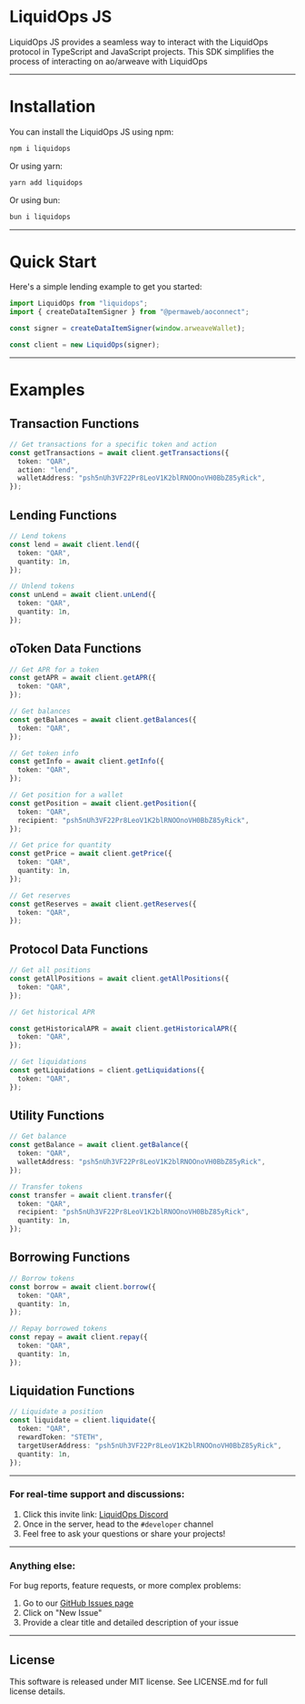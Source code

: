 # LiquidOps JS

LiquidOps JS provides a seamless way to interact with the LiquidOps protocol in TypeScript and JavaScript projects. This SDK simplifies the process of interacting on ao/arweave with LiquidOps

---

# Installation

You can install the LiquidOps JS using npm:

```bash
npm i liquidops
```

Or using yarn:

```bash
yarn add liquidops
```

Or using bun:

```bash
bun i liquidops
```

---

# Quick Start

Here's a simple lending example to get you started:

```typescript
import LiquidOps from "liquidops";
import { createDataItemSigner } from "@permaweb/aoconnect";

const signer = createDataItemSigner(window.arweaveWallet);

const client = new LiquidOps(signer);
```

---

# Examples

## Transaction Functions

```typescript
// Get transactions for a specific token and action
const getTransactions = await client.getTransactions({
  token: "QAR",
  action: "lend",
  walletAddress: "psh5nUh3VF22Pr8LeoV1K2blRNOOnoVH0BbZ85yRick",
});
```

## Lending Functions

```typescript
// Lend tokens
const lend = await client.lend({
  token: "QAR",
  quantity: 1n,
});

// Unlend tokens
const unLend = await client.unLend({
  token: "QAR",
  quantity: 1n,
});
```

## oToken Data Functions

```typescript
// Get APR for a token
const getAPR = await client.getAPR({
  token: "QAR",
});

// Get balances
const getBalances = await client.getBalances({
  token: "QAR",
});

// Get token info
const getInfo = await client.getInfo({
  token: "QAR",
});

// Get position for a wallet
const getPosition = await client.getPosition({
  token: "QAR",
  recipient: "psh5nUh3VF22Pr8LeoV1K2blRNOOnoVH0BbZ85yRick",
});

// Get price for quantity
const getPrice = await client.getPrice({
  token: "QAR",
  quantity: 1n,
});

// Get reserves
const getReserves = await client.getReserves({
  token: "QAR",
});
```

## Protocol Data Functions

```typescript
// Get all positions
const getAllPositions = await client.getAllPositions({
  token: "QAR",
});

// Get historical APR

const getHistoricalAPR = await client.getHistoricalAPR({
  token: "QAR",
});

// Get liquidations
const getLiquidations = client.getLiquidations({
  token: "QAR",
});
```

## Utility Functions

```typescript
// Get balance
const getBalance = await client.getBalance({
  token: "QAR",
  walletAddress: "psh5nUh3VF22Pr8LeoV1K2blRNOOnoVH0BbZ85yRick",
});

// Transfer tokens
const transfer = await client.transfer({
  token: "QAR",
  recipient: "psh5nUh3VF22Pr8LeoV1K2blRNOOnoVH0BbZ85yRick",
  quantity: 1n,
});
```

## Borrowing Functions

```typescript
// Borrow tokens
const borrow = await client.borrow({
  token: "QAR",
  quantity: 1n,
});

// Repay borrowed tokens
const repay = await client.repay({
  token: "QAR",
  quantity: 1n,
});
```

## Liquidation Functions

```typescript
// Liquidate a position
const liquidate = client.liquidate({
  token: "QAR",
  rewardToken: "STETH",
  targetUserAddress: "psh5nUh3VF22Pr8LeoV1K2blRNOOnoVH0BbZ85yRick",
  quantity: 1n,
});
```

---

### For real-time support and discussions:

1. Click this invite link: [LiquidOps Discord](https://discord.com/invite/Jad4v8ykgY)
2. Once in the server, head to the `#developer` channel
3. Feel free to ask your questions or share your projects!

---

### Anything else:

For bug reports, feature requests, or more complex problems:

1. Go to our [GitHub Issues page](https://github.com/useLiquidOps/LiquidOps-JS/issues)
2. Click on "New Issue"
3. Provide a clear title and detailed description of your issue

---

## License

This software is released under MIT license. See LICENSE.md for full license details.
